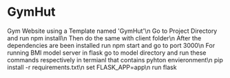 # GymHut
Gym Website using a Template named 'GymHut'\n
Go to Project Directory and run npm install\n
Then do the same with client folder\n
After the dependencies are been installed run npm start and go to port 3000\n
For running BMI model server in flask go to model directory and run these commands respectively in termianl that contains pyhton envieronment\n
pip install -r requirements.txt\n
set FLASK_APP=app\n
run flask
